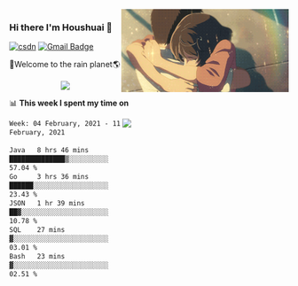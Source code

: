 <img  align='right' height="150" src="https://github.com/LikeRainDay/LikeRainDay/blob/master/pic/img_rain_1.gif?raw=true">



### Hi there I'm Houshuai :lemon:

[![csdn](https://img.shields.io/badge/-csdn-c14438?style=flat-square&logo=c&logoColor=white)](https://blog.csdn.net/qq_15807167)
[![Gmail Badge](https://img.shields.io/badge/-gmail-c14438?style=flat-square&logo=Gmail&logoColor=white&link=mailto:houshuai0816@gmail.com)](mailto:houshuai0816@gmail.com)

🚀Welcome to the rain planet🌎

<center>
<img align='center'  src="https://source.unsplash.com/random/1200x600">
</center>

📊 **This week I spent my time on**

<img align='right'   width="300" src="https://github-readme-stats.vercel.app/api?username=LikeRainDay&show_icons=true&title_color=fff&icon_color=79ff97&text_color=9f9f9f&bg_color=151515">

<!--START_SECTION:waka-->
```text
Week: 04 February, 2021 - 11 February, 2021

Java   8 hrs 46 mins   ██████████████▒░░░░░░░░░░   57.04 % 
Go     3 hrs 36 mins   ██████░░░░░░░░░░░░░░░░░░░   23.43 % 
JSON   1 hr 39 mins    ██▓░░░░░░░░░░░░░░░░░░░░░░   10.78 % 
SQL    27 mins         ▓░░░░░░░░░░░░░░░░░░░░░░░░   03.01 % 
Bash   23 mins         ▓░░░░░░░░░░░░░░░░░░░░░░░░   02.51 % 
```
<!--END_SECTION:waka-->
